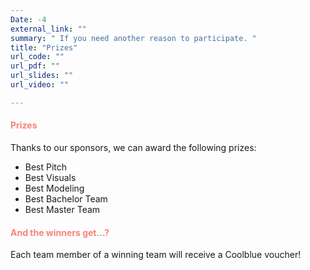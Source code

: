 ```yaml
---
Date: -4
external_link: ""
summary: " If you need another reason to participate. "
title: "Prizes"
url_code: ""
url_pdf: ""
url_slides: ""
url_video: ""

---
```


<h4 style="color: #F88379">Prizes </h4>
<p style='text-align: justify;'>
Thanks to our sponsors, we can award the following prizes: </p>

- Best Pitch
- Best Visuals
- Best Modeling 
- Best Bachelor Team
- Best Master Team


<h4 style="color: #F88379">And the winners get...? </h4>

<p style='text-align: justify;'>
Each team member of a winning team will receive a Coolblue voucher! </p>

